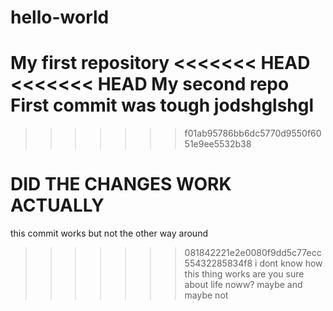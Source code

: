 # hello-world
My first repository
<<<<<<< HEAD
<<<<<<< HEAD
My second repo
First commit was tough 
jodshglshgl
=======
>>>>>>> f01ab95786bb6dc5770d9550f6051e9ee5532b38

DID THE CHANGES WORK ACTUALLY 
=======
this commit works but not the other way around 
>>>>>>> 081842221e2e0080f9dd5c77ecc55432285834f8
i dont know how this thing works 
are you sure about life noww? maybe and maybe not 